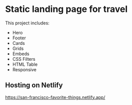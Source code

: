 # Static landing page for travel

This project includes:

- Hero
- Footer
- Cards
- Grids
- Embeds
- CSS Filters
- HTML Table
- Responsive

## Hosting on Netlify

https://san-francisco-favorite-things.netlify.app/
